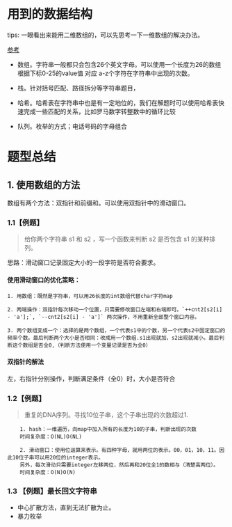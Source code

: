 # 用到的数据结构

tips: 一眼看出来能用二维数组的，可以先思考一下一维数组的解决办法。


[参考](https://leetcode-cn.com/problems/MPnaiL/solution/shua-chuan-jian-zhi-offer-day08-zi-fu-ch-pasw/)
- 数组。字符串一般都只会包含26个英文字母。可以使用一个长度为26的数组根据下标0-25的value值 对应 a-z个字符在字符串中出现的次数。

- 栈。针对括号匹配、路径拆分等字符串题目，

- 哈希。哈希表在字符串中也是有一定地位的，我们在解题时可以使用哈希表快速完成一些匹配的关系，比如罗马数字转整数中的循环比较

- 队列。枚举的方式；电话号码的字母组合

# 题型总结

## 1. 使用数组的方法
数组有两个方法：双指针和前缀和。可以使用双指针中的滑动窗口。

### 1.1【例题】 
> 给你两个字符串 s1 和 s2 ，写一个函数来判断 s2 是否包含 s1 的某种排列。

思路：滑动窗口记录固定大小的一段字符是否符合要求。

#### 使用滑动窗口的优化策略：
    
    1. 用数组：既然是字符串，可以用26长度的int数组代替char字符map
    
    2. 两端操作：双指针每次移动一个位置，只需要修改窗口左端和右端即可。`++cnt2[s2[i] - 'a'];`, `--cnt2[s2[i] - 'a']` 两次操作，不用重新全部整个窗口内容。
    
    3. 两个数组变成一个：选择的是两个数组，一个代表s1中的个数，另一个代表s2中固定窗口的频率个数。最后判断两个大小是否相同：改成用一个数组.s1出现就加，s2出现就减小。最后判断这个数组是否全0,（判断方法使用一个变量记录是否为全0）
    
#### 双指针的解法
左，右指针分别操作，判断满足条件（全0）时，大小是否符合

### 1.2【例题】
> 重复的DNA序列。寻找10位子串，这个子串出现的次数超过1.

```
    1. hash：一维遍历，向map中加入所有的长度为10的子串，判断出现的次数
    时间复杂度：O(NL)O(NL)
    
    2. 滑动窗口：使用位运算来表示。有四种字母，就用两位的表示。00，01，10，11。因此10位子串可以用20位的integer表示。
    另外，每次滑动只需要integer左移两位，然后再和20位全1的数相与（清楚高两位）。
    时间复杂度：O(N)O(N)
```

### 1.3 【例题】最长回文字符串

- 中心扩散方法，直到无法扩散为止。
- 暴力枚举
